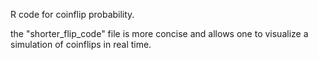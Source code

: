 R code for coinflip probability.

the "shorter_flip_code" file is more concise and allows one to visualize a simulation of coinflips in real time.
